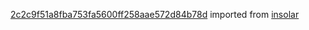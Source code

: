 [2c2c9f51a8fba753fa5600ff258aae572d84b78d](https://github.com/insolar/insolar/commit/2c2c9f51a8fba753fa5600ff258aae572d84b78d) imported from [insolar](https://github.com/insolar/insolar)
